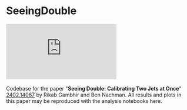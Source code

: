 # SeeingDouble

![Resolution Improvement](https://github.com/rikab/SeeingDouble/blob/main/Plots/leading_resolution_Gaussian.pdf?raw=true)

Codebase for the paper "**Seeing Double: Calibrating Two Jets at Once**" [2402.14067](https://arxiv.org/abs/2402.14067) by Rikab Gambhir and Ben Nachman.
All results and plots in this paper may be reproduced with the analysis notebooks here.

